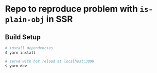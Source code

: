 # Repo to reproduce problem with `is-plain-obj` in SSR

## Build Setup

```bash
# install dependencies
$ yarn install

# serve with hot reload at localhost:3000
$ yarn dev
```
